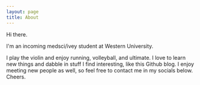 ```yaml
---
layout: page
title: About
---
```


Hi there. 

I'm an incoming medsci/ivey student at Western University. 

I play the violin and enjoy running, volleyball, and ultimate. I love to learn new things and dabble in stuff I find interesting, like this Github blog. I enjoy meeting new people as well, so feel free to contact me in my socials below. Cheers.

